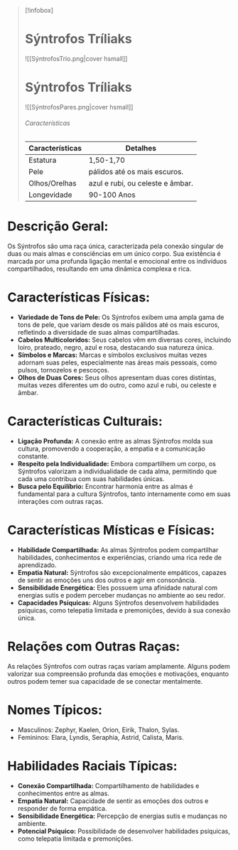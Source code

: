 > [!infobox]
> # Sýntrofos Tríliaks
> ![[SýntrofosTrio.png|cover hsmall]]
> # Sýntrofos Tríliaks
> ![[SýntrofosPares.png|cover hsmall]]
> ###### Características 
> | Características| Detalhes |
> | ---- | ---- |
> | Estatura| 1,50-1,70|
> | Pele | pálidos até os mais escuros. |
> |Olhos/Orelhas |  azul e rubi, ou celeste e âmbar.|
> | Longevidade | 90-100 Anos |



# **Descrição Geral:**

Os Sýntrofos são uma raça única, caracterizada pela conexão singular de duas ou mais almas e consciências em um único corpo. Sua existência é marcada por uma profunda ligação mental e emocional entre os indivíduos compartilhados, resultando em uma dinâmica complexa e rica.

# **Características Físicas:**

- **Variedade de Tons de Pele:** Os Sýntrofos exibem uma ampla gama de tons de pele, que variam desde os mais pálidos até os mais escuros, refletindo a diversidade de suas almas compartilhadas.
- **Cabelos Multicoloridos:** Seus cabelos vêm em diversas cores, incluindo loiro, prateado, negro, azul e rosa, destacando sua natureza única.
- **Símbolos e Marcas:** Marcas e símbolos exclusivos muitas vezes adornam suas peles, especialmente nas áreas mais pessoais, como pulsos, tornozelos e pescoços.
- **Olhos de Duas Cores:** Seus olhos apresentam duas cores distintas, muitas vezes diferentes um do outro, como azul e rubi, ou celeste e âmbar.

# **Características Culturais:**

- **Ligação Profunda:** A conexão entre as almas Sýntrofos molda sua cultura, promovendo a cooperação, a empatia e a comunicação constante.
- **Respeito pela Individualidade:** Embora compartilhem um corpo, os Sýntrofos valorizam a individualidade de cada alma, permitindo que cada uma contribua com suas habilidades únicas.
- **Busca pelo Equilíbrio:** Encontrar harmonia entre as almas é fundamental para a cultura Sýntrofos, tanto internamente como em suas interações com outras raças.

# **Características Místicas e Físicas:**

- **Habilidade Compartilhada:** As almas Sýntrofos podem compartilhar habilidades, conhecimentos e experiências, criando uma rica rede de aprendizado.
- **Empatia Natural:** Sýntrofos são excepcionalmente empáticos, capazes de sentir as emoções uns dos outros e agir em consonância.
- **Sensibilidade Energética:** Eles possuem uma afinidade natural com energias sutis e podem perceber mudanças no ambiente ao seu redor.
- **Capacidades Psíquicas:** Alguns Sýntrofos desenvolvem habilidades psíquicas, como telepatia limitada e premonições, devido à sua conexão única.

# **Relações com Outras Raças:**

As relações Sýntrofos com outras raças variam amplamente. Alguns podem valorizar sua compreensão profunda das emoções e motivações, enquanto outros podem temer sua capacidade de se conectar mentalmente.

# **Nomes Típicos:**

- Masculinos: Zephyr, Kaelen, Orion, Eirik, Thalon, Sylas.
- Femininos: Elara, Lyndis, Seraphia, Astrid, Calista, Maris.

# **Habilidades Raciais Típicas:**

- **Conexão Compartilhada:** Compartilhamento de habilidades e conhecimentos entre as almas.
- **Empatia Natural:** Capacidade de sentir as emoções dos outros e responder de forma empática.
- **Sensibilidade Energética:** Percepção de energias sutis e mudanças no ambiente.
- **Potencial Psíquico:** Possibilidade de desenvolver habilidades psíquicas, como telepatia limitada e premonições.